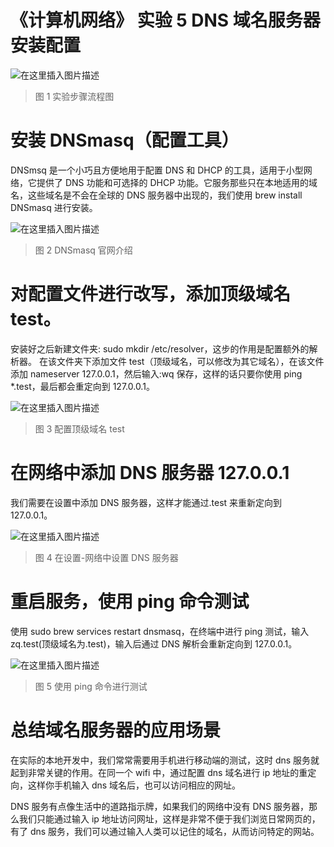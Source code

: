 # 《计算机网络》 实验 5 DNS 域名服务器安装配置

![在这里插入图片描述](https://img-blog.csdnimg.cn/4447dc3b14e745c28a9701a20951cdc9.png?x-oss-process=image/watermark,type_d3F5LXplbmhlaQ,shadow_50,text_Q1NETiBA5aSp5LiLNTkxMg==,size_20,color_FFFFFF,t_70,g_se,x_16)

> 图 1 实验步骤流程图

# 安装 DNSmasq（配置工具）

DNSmsq 是一个小巧且方便地用于配置 DNS 和 DHCP 的工具，适用于小型网络，它提供了 DNS 功能和可选择的 DHCP 功能。它服务那些只在本地适用的域名，这些域名是不会在全球的 DNS 服务器中出现的，我们使用 brew install DNSmasq 进行安装。

![在这里插入图片描述](https://img-blog.csdnimg.cn/cc85bc36910541d0b72e9763ed720e8e.png?x-oss-process=image/watermark,type_d3F5LXplbmhlaQ,shadow_50,text_Q1NETiBA5aSp5LiLNTkxMg==,size_20,color_FFFFFF,t_70,g_se,x_16)

> 图 2 DNSmasq 官网介绍

# 对配置文件进行改写，添加顶级域名 test。

安装好之后新建文件夹: sudo mkdir /etc/resolver，这步的作用是配置额外的解析器。
在该文件夹下添加文件 test（顶级域名，可以修改为其它域名），在该文件添加 nameserver 127.0.0.1，然后输入:wq 保存，这样的话只要你使用 ping \*.test，最后都会重定向到 127.0.0.1。

![在这里插入图片描述](https://img-blog.csdnimg.cn/e6aa7de8cc014fe695aa5d235244da01.png?x-oss-process=image/watermark,type_d3F5LXplbmhlaQ,shadow_50,text_Q1NETiBA5aSp5LiLNTkxMg==,size_20,color_FFFFFF,t_70,g_se,x_16)

> 图 3 配置顶级域名 test

# 在网络中添加 DNS 服务器 127.0.0.1

我们需要在设置中添加 DNS 服务器，这样才能通过.test 来重新定向到 127.0.0.1。

![在这里插入图片描述](https://img-blog.csdnimg.cn/7a3e8b2ca0c34383b44513d9305d5185.png?x-oss-process=image/watermark,type_d3F5LXplbmhlaQ,shadow_50,text_Q1NETiBA5aSp5LiLNTkxMg==,size_20,color_FFFFFF,t_70,g_se,x_16)

> 图 4 在设置-网络中设置 DNS 服务器

# 重启服务，使用 ping 命令测试

使用 sudo brew services restart dnsmasq，在终端中进行 ping 测试，输入 zq.test(顶级域名为.test)，输入后通过 DNS 解析会重新定向到 127.0.0.1。

![在这里插入图片描述](https://img-blog.csdnimg.cn/84064cf5c2a44f889c9d16599ad507f6.png?x-oss-process=image/watermark,type_d3F5LXplbmhlaQ,shadow_50,text_Q1NETiBA5aSp5LiLNTkxMg==,size_20,color_FFFFFF,t_70,g_se,x_16)

> 图 5 使用 ping 命令进行测试

# 总结域名服务器的应用场景

在实际的本地开发中，我们常常需要用手机进行移动端的测试，这时 dns 服务就起到非常关键的作用。在同一个 wifi 中，通过配置 dns 域名进行 ip 地址的重定向，这样你手机输入 dns 域名后，也可以访问相应的网址。

DNS 服务有点像生活中的道路指示牌，如果我们的网络中没有 DNS 服务器，那么我们只能通过输入 ip 地址访问网址，这样是非常不便于我们浏览日常网页的，有了 dns 服务，我们可以通过输入人类可以记住的域名，从而访问特定的网站。
